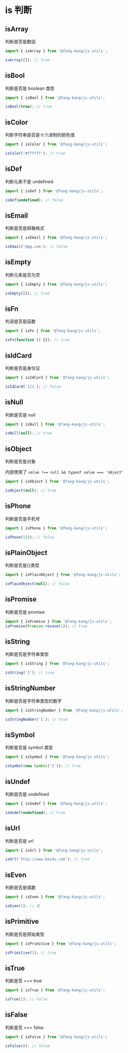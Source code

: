 # is 判断

## isArray

判断是否是数组

```typescript
import { isArray } from '@fang-kang/js-utils';

isArray([]); // true
```

## isBool

判断是否是 boolean 类型

```typescript
import { isBool } from '@fang-kang/js-utils';

isBool(true); // true
```

## isColor

判断字符串是否是十六进制的颜色值

```typescript
import { isColor } from '@fang-kang/js-utils';

isColor('#ffffff'); // true
```

## isDef

判断元素不是 undefined

```typescript
import { isDef } from '@fang-kang/js-utils';

isDef(undefined); // false
```

## isEmail

判断是否是邮箱格式

```typescript
import { isEmail } from '@fang-kang/js-utils';

isEmail('@qq.com'); // false
```

## isEmpty

判断元素是否为空

```typescript
import { isEmpty } from '@fang-kang/js-utils';

isEmpty([]); // true
```

## isFn

判读是否是函数

```typescript
import { isFn } from '@fang-kang/js-utils';

isFn(function () {}); // true
```

## isIdCard

判断是否是身份证

```typescript
import { isIdCard } from '@fang-kang/js-utils';

isIdCard('111'); // false
```

## isNull

判断是否是 null

```typescript
import { isNull } from '@fang-kang/js-utils';

isNull(null); // true
```

## isObject

判断是否是对象

内部使用了 `value !== null && typeof value === 'object'`

```typescript
import { isObject } from '@fang-kang/js-utils';

isObject(null); // true
```

## isPhone

判断是否是手机号

```typescript
import { isPhone } from '@fang-kang/js-utils';

isPhone(123); // false
```

## isPlainObject

判断是否是{}类型

```typescript
import { isPlainObject } from '@fang-kang/js-utils';

isPlainObject(null); // false
```

## isPromise

判断是否是 promise

```typescript
import { isPromise } from '@fang-kang/js-utils';
isPromise(Promise.resove(1)); // true
```

## isString

判断是否是字符串类型

```typescript
import { isString } from '@fang-kang/js-utils';

isString('1'); // true
```

## isStringNumber

判断是否是字符串类型的数字

```typescript
import { isStringNumber } from '@fang-kang/js-utils';

isStringNumber('1'); // true
```

## isSymbol

判断是否是 symbol 类型

```typescript
import { isSymbol } from '@fang-kang/js-utils';

isSymbol(new Symbol('1')); // true
```

## isUndef

判断是否是 undefined

```typescript
import { isUndef } from '@fang-kang/js-utils';

isUndef(undefined); // true
```

## isUrl

判断是否是 url

```typescript
import { isUrl } from '@fang-kang/js-utils';

isUrl('http://www.baidu.com'); // true
```

## isEven

判断是否是偶数

```typescript
import { isEven } from '@fang-kang/js-utils';

isEven(1); // 否
```

## isPrimitive

判断是否是原始类型

```typescript
import { isPrimitive } from '@fang-kang/js-utils';

isPrimitive(1); // true
```

## isTrue

判断是否 === true

```typescript
import { isTrue } from '@fang-kang/js-utils';

isTrue(1); // false
```

## isFalse

判断是否 === false

```typescript
import { isFalse } from '@fang-kang/js-utils';

isFalse(0); // false
```
